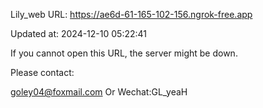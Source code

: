 Lily_web URL: https://ae6d-61-165-102-156.ngrok-free.app

Updated at: 2024-12-10 05:22:41

If you cannot open this URL, the server might be down.

Please contact: 

goley04@foxmail.com Or Wechat:GL_yeaH